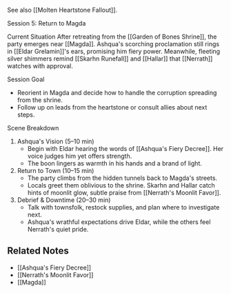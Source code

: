 See also [[Molten Heartstone Fallout]].

Session 5: Return to Magda

Current Situation
After retreating from the [[Garden of Bones Shrine]], the party emerges near [[Magda]]. Ashqua's scorching proclamation still rings in [[Eldar Grelamin]]'s ears, promising him fiery power. Meanwhile, fleeting silver shimmers remind [[Skarhn Runefall]] and [[Hallar]] that [[Nerrath]] watches with approval.

Session Goal
* Reorient in Magda and decide how to handle the corruption spreading from the shrine.
* Follow up on leads from the heartstone or consult allies about next steps.

Scene Breakdown
1. Ashqua's Vision (5–10 min)
   * Begin with Eldar hearing the words of [[Ashqua's Fiery Decree]]. Her voice judges him yet offers strength.
   * The boon lingers as warmth in his hands and a brand of light.
2. Return to Town (10–15 min)
   * The party climbs from the hidden tunnels back to Magda's streets.
   * Locals greet them oblivious to the shrine. Skarhn and Hallar catch hints of moonlit glow, subtle praise from [[Nerrath's Moonlit Favor]].
3. Debrief & Downtime (20–30 min)
   * Talk with townsfolk, restock supplies, and plan where to investigate next.
   * Ashqua's wrathful expectations drive Eldar, while the others feel Nerrath's quiet pride.

## Related Notes
- [[Ashqua's Fiery Decree]]
- [[Nerrath's Moonlit Favor]]
- [[Magda]]
